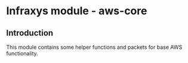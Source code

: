 # Infraxys module - aws-core

## Introduction

This module contains some helper functions and packets for base AWS functionality.

